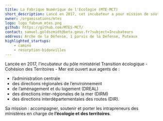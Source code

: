 ```yaml
---
title: La Fabrique Numérique de l'Ecologie (MTE-MCT)
short_description: Lancé en 2017, cet incubateur a pour mission de soutenir les services en faveur de l’écologie et des territoires.
owner: /organisations/mtes
logo: logo_fabnum_mtes.png
github: https://github.com/MTES-MCT/
contact: samuel.goldszmidt@beta.gouv.fr?subject=Incubateurs
address: Arche de la Défense, 1 parvis de la Défense, Puteaux
highlighted_startups:
    - camino
    - resorption-bidonvilles
---
```


Lancée en 2017, l'incubateur du pôle ministériel Transition écologique - Cohésion des Territoires - Mer est ouvert aux agents de :
- l’administration centrale
- des directions régionales de l’environnement
- de l’aménagement et du logement (DREAL)
- des directions inter-régionales de la mer (DIRM)
- des directions interdépartementales des routes (DIR).

Sa mission : accompagner, soutenir et porter les intrapreneurs des ministères en charge de **l’écologie et des territoires**.
